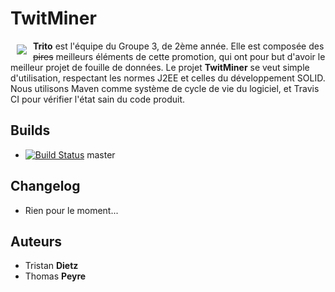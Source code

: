 # TwitMiner

<a href="https://github.com/GeeksdelaCave/aidons-les-fermiers"><img src="https://informaix.com/ressources/dromedary-looking-right-2.png" align="left" hspace="10" vspace="6" /></a>

**Trito** est l'équipe du Groupe 3, de 2ème année. Elle est composée des <del>pires</del> meilleurs éléments de cette
promotion, qui ont pour but d'avoir le meilleur projet de fouille de données. Le projet **TwitMiner** se veut
simple d'utilisation, respectant les normes J2EE et celles du développement SOLID. Nous utilisons Maven comme système de
cycle de vie du logiciel, et Travis CI pour vérifier l'état sain du code produit.

## Builds

- [![Build Status](https://travis-ci.org/GeeksdelaCave/TwitMiner.svg?branch=master)](https://travis-ci.org/GeeksdelaCave/TwitMiner) master

## Changelog

- Rien pour le moment...

## Auteurs

- Tristan **Dietz**
- Thomas **Peyre**
